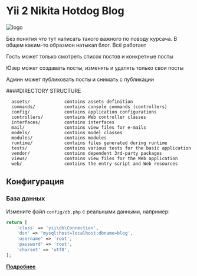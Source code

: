 # Yii 2 Nikita Hotdog Blog

![logo](https://freepngimg.com/thumb/hot_dog/6-2-hot-dog-png-clipart-thumb.png)

Без понятия что тут написать такого важного по поводу курсача.
В общем каким-то образмон натыкал блог. Всё работает

Гость может только смотреть список постов и конкретные посты

Юзер может создавать посты, изменять и удалять только свои посты

Админ может публиковать посты и снимать с публикации

####DIRECTORY STRUCTURE

      assets/             contains assets definition
      commands/           contains console commands (controllers)
      config/             contains application configurations
      controllers/        contains Web controller classes
      interfaces/         contains interfaces
      mail/               contains view files for e-mails
      models/             contains model classes
      modules/            contains modules
      runtime/            contains files generated during runtime
      tests/              contains various tests for the basic application
      vendor/             contains dependent 3rd-party packages
      views/              contains view files for the Web application
      web/                contains the entry script and Web resources

Конфигурация
-------------

### База данных

Измените файл `config/db.php` с реальными данными, например:

```php
return [
    'class' => 'yii\db\Connection',
    'dsn' => 'mysql:host=localhost;dbname=blog',
    'username' => 'root',
    'password' => 'root',
    'charset' => 'utf8',
];
```
**[Подробнее](https://www.yiiframework.com/doc/guide/2.0/en/start-databases#configuring-db-connection)**

